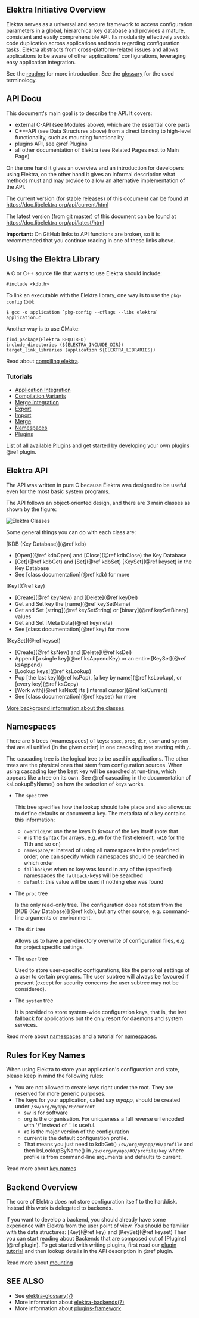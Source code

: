 ## Elektra Initiative Overview

Elektra serves as a universal and secure framework to access configuration
parameters in a global, hierarchical key database and provides a mature,
consistent and easily comprehensible API. Its modularity effectively
avoids code duplication across applications and tools regarding
configuration tasks. Elektra abstracts from cross-platform-related issues
and allows applications to be aware of other applications' configurations,
leveraging easy application integration.

See the [readme](/README.md) for more introduction.
See the [glossary](/doc/help/elektra-glossary.md) for the used
terminology.

## API Docu

This document's main goal is to describe the API.
It covers:

- external C-API (see Modules above), which are the essential core parts
- C++-API (see Data Structures above) from a direct binding to high-level
  functionality, such as mounting functionality
- plugins API, see @ref Plugins
- all other documentation of Elektra (see Related Pages next to Main Page)

On the one hand it gives an overview and an introduction for
developers using Elektra, on the
other hand it gives an informal description what methods must and may provide
to allow an alternative implementation of the API.

The current version (for stable releases) of this document can be found at
https://doc.libelektra.org/api/current/html

The latest version (from git master) of this document can be found at
https://doc.libelektra.org/api/latest/html


**Important:** On GitHub links to API functions are broken, so it is recommended that you continue
reading in one of these links above.

##  Using the Elektra Library

A C or C++ source file that wants to use Elektra should include:

	#include <kdb.h>

To link an executable with the Elektra library, one way is to
use the `pkg-config` tool:

	$ gcc -o application `pkg-config --cflags --libs elektra` application.c

Another way is to use CMake:

	find_package(Elektra REQUIRED)
	include_directories (${ELEKTRA_INCLUDE_DIR})
	target_link_libraries (application ${ELEKTRA_LIBRARIES})

Read about [compiling elektra](/doc/COMPILE.md).

### Tutorials

* [Application Integration](/doc/tutorials/application-integration.md)
* [Compilation Variants](/doc/tutorials/compilation-variants.md)
* [Merge Integration](/doc/tutorials/elektra-merge-integration.md)
* [Export](/doc/tutorials/export.md)
* [Import](/doc/tutorials/import.md)
* [Merge](/doc/tutorials/merge.md)
* [Namespaces](/doc/tutorials/namespaces.md)
* [Plugins](/doc/tutorials/plugins.md)

[List of all available Plugins](/src/plugins/) and get started by developing
your own plugins @ref plugin.

##  Elektra API

The API was written in pure C because Elektra was designed to be useful
even for the most basic system programs.

The API follows an object-oriented design, and there are 3 main classes
as shown by the figure:

![Elektra Classes](/doc/images/classes.png)

Some general things you can do with each class are:

[KDB (Key Database)](@ref kdb)

- [Open](@ref kdbOpen) and [Close](@ref kdbClose) the Key Database
- [Get](@ref kdbGet) and [Set](@ref kdbSet)
[KeySet](@ref keyset) in the Key Database
- See [class documentation](@ref kdb) for more

[Key](@ref key)
- [Create](@ref keyNew) and [Delete](@ref keyDel)
- Get and Set key the [name](@ref keySetName)
- Get and Set [string](@ref keySetString) or [binary](@ref keySetBinary) values
- Get and Set [Meta Data](@ref keymeta)
- See [class documentation](@ref key) for more

[KeySet](@ref keyset)
- [Create](@ref ksNew) and [Delete](@ref ksDel)
- Append [a single key](@ref ksAppendKey) or an
entire [KeySet](@ref ksAppend)
- [Lookup keys](@ref ksLookup)
- Pop [the last key](@ref ksPop), [a key by name](@ref ksLookup),
  or [every key](@ref ksCopy)
- [Work with](@ref ksNext) its [internal cursor](@ref ksCurrent)
- See [class documentation](@ref keyset) for more

[More background information about the classes](/doc/dev/classes.md)

## Namespaces

There are 5 trees (=namespaces) of keys: `spec`, `proc`, `dir`, `user` and `system`
that are all unified (in the given order) in one cascading tree starting with `/`.

The cascading tree is the logical tree to be used in applications.
The other trees are the physical ones that stem from configuration sources.
When using cascading key the best key will be searched at run-time,
which appears like a tree on its own.
See @ref cascading in the documentation of ksLookupByName() on how the selection
of keys works.

- The `spec` tree

   This tree specifies how the lookup should take place and also allows us to
   define defaults or document a key.
   The metadata of a key contains this information:

   - `override/#`: use these keys *in favour* of the key itself (note that
   - `#` is the syntax for arrays, e.g. `#0` for the first element,
   -`#10` for the 11th and so on)
   - `namespace/#`: instead of using all namespaces in the predefined order,
   	one can specify which namespaces should be searched in which order
   - `fallback/#`: when no key was found in any of the (specified) namespaces
   	the `fallback`-keys will be searched
   - `default`: this value will be used if nothing else was found

- The `proc` tree

   Is the only read-only tree. The configuration does not stem from the
   [KDB (Key Database)](@ref kdb), but any other source, e.g. command-line arguments or environment.

- The `dir` tree

   Allows us to have a per-directory overwrite of configuration files, e.g.
   for project specific settings.

- The `user` tree

   Used to store user-specific configurations, like the personal settings
   of a user to certain programs. The user subtree will always be favoured
   if present (except for security concerns the user subtree may not be considered).

- The `system` tree

   It is provided to store system-wide configuration keys, that is,
   the last fallback for applications but the only resort for
   daemons and system services.

Read more about [namespaces](/doc/help/elektra-namespaces.md)
and a tutorial for [namespaces](/doc/tutorials/namespaces.md).

## Rules for Key Names

When using Elektra to store your application's configuration and state,
please keep in mind the following rules:
- You are not allowed to create keys right under the root.
They are reserved for more generic purposes.
- The keys for your application, called say *myapp*, should be created under
`/sw/org/myapp/#0/current`
	+ sw is for software
	+ org is the organisation. For uniqueness a full reverse url encoded with '/' instead of '.' is useful.
	+ `#0` is the major version of the configuration
	+ current is the default configuration profile.
	+ That means you just need to kdbGet() `/sw/org/myapp/#0/profile`
	and then ksLookupByName() in `/sw/org/myapp/#0/profile/key` where
	profile is from command-line arguments and defaults to current.

Read more about [key names](/doc/help/elektra-key-names.md)

## Backend Overview

The core of Elektra does not store configuration itself to the
harddisk. Instead this work is delegated to backends.

If you want to develop a backend, you should already have some experience
with Elektra from the user point of view. You should be familiar with
the data structures: [Key](@ref key) and [KeySet](@ref keyset)
Then you can start reading about Backends that are composed out of
[Plugins](@ref plugin).
To get started with writing plugins, first read our [plugin tutorial](/doc/tutorials/plugins.md)
and then lookup details in the API description in @ref plugin.

Read more about [mounting](/doc/help/elektra-mounting.md)

## SEE ALSO

- See [elektra-glossary(7)](/doc/help/elektra-glossary.md)
- More information about [elektra-backends(7)](/doc/help/elektra-backends.md)
- More information about [plugins-framework](/doc/dev/plugins-framework.md)
